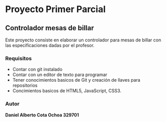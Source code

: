 # Proyecto Primer Parcial
## Controlador mesas de billar


Este proyecto consiste en elaborar un controlador para mesas de billar con las especificaciones dadas por el profesor.


### Requisitos

- Contar con git instalado 
- Contar con un editor de texto para programar
- Tener conocimientos basicos de Git y creación de llaves para repositorios
- Concimientos basicos de HTML5, JavaScript, CSS3.

### Autor
**Daniel Alberto Cota Ochoa 329701** 

